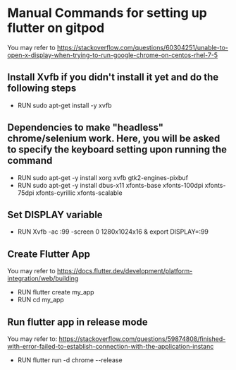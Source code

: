 # Manual Commands for setting up flutter on gitpod
You may refer to https://stackoverflow.com/questions/60304251/unable-to-open-x-display-when-trying-to-run-google-chrome-on-centos-rhel-7-5
 ## Install Xvfb if you didn't install it yet and do the following steps
 - RUN sudo apt-get install -y xvfb
 
 ## Dependencies to make "headless" chrome/selenium work. Here, you will be asked to specify the keyboard setting upon running the command
 - RUN sudo apt-get -y install xorg xvfb gtk2-engines-pixbuf
 - RUN sudo apt-get -y install dbus-x11 xfonts-base xfonts-100dpi xfonts-75dpi xfonts-cyrillic xfonts-scalable
 
 ## Set DISPLAY variable
 - RUN Xvfb -ac :99 -screen 0 1280x1024x16 &
       export DISPLAY=:99
 
 ## Create Flutter App
 You may refer to https://docs.flutter.dev/development/platform-integration/web/building
 - RUN flutter create my_app
 - RUN cd my_app
 ## Run flutter app in release mode
 You may refer to: https://stackoverflow.com/questions/59874808/finished-with-error-failed-to-establish-connection-with-the-application-instanc
 - RUN flutter run -d chrome --release
